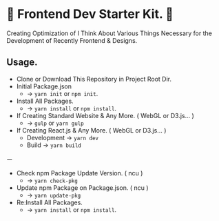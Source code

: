 # 🎺 Frontend Dev Starter Kit. 🎺

Creating Optimization of I Think About Various Things Necessary for the Development of Recently Frontend & Designs.

## Usage.

- Clone or Download This Repository in Project Root Dir.
- Initial Package.json
  - -> `yarn init` or `npm init`.
- Install All Packages.
  - -> `yarn install` or `npm install`.
- If Creating Standard Website & Any More. ( WebGL or D3.js... )
  - -> `gulp` or `yarn gulp`
- If Creating React.js & Any More. ( WebGL or D3.js... )
  - Development -> `yarn dev`
  - Build -> `yarn build`

ー

- Check npm Package Update Version. ( ncu )
  - -> `yarn check-pkg`
- Update npm Package on Package.json. ( ncu )
  - -> `yarn update-pkg`
- Re:Install All Packages.
  - -> `yarn install` or `npm install`.
